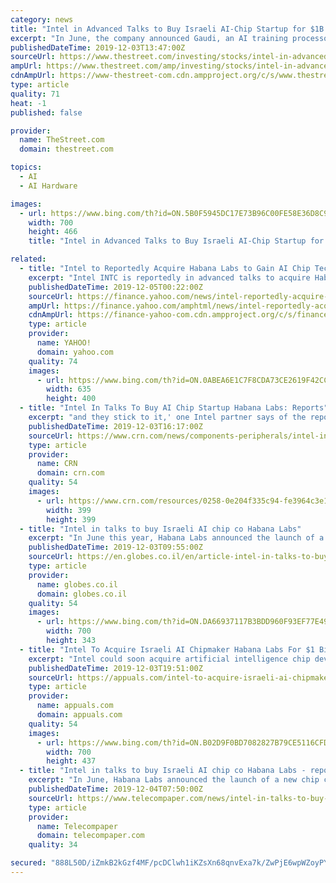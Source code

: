 ```yaml
---
category: news
title: "Intel in Advanced Talks to Buy Israeli AI-Chip Startup for $1B to $2B: Report"
excerpt: "In June, the company announced Gaudi, an AI training processor, which the company said \"will deliver an increase in ... Calif., parent develops many of its key chips."
publishedDateTime: 2019-12-03T13:47:00Z
sourceUrl: https://www.thestreet.com/investing/stocks/intel-in-advanced-talks-to-buy-israeli-start-up-for-1-2-billion-15187882
ampUrl: https://www.thestreet.com/amp/investing/stocks/intel-in-advanced-talks-to-buy-israeli-start-up-for-1-2-billion-15187882
cdnAmpUrl: https://www-thestreet-com.cdn.ampproject.org/c/s/www.thestreet.com/amp/investing/stocks/intel-in-advanced-talks-to-buy-israeli-start-up-for-1-2-billion-15187882
type: article
quality: 71
heat: -1
published: false

provider:
  name: TheStreet.com
  domain: thestreet.com

topics:
  - AI
  - AI Hardware

images:
  - url: https://www.bing.com/th?id=ON.5B0F5945DC17E73B96C00FE58E36D8C9
    width: 700
    height: 466
    title: "Intel in Advanced Talks to Buy Israeli AI-Chip Startup for $1B to $2B: Report"

related:
  - title: "Intel to Reportedly Acquire Habana Labs to Gain AI Chip Tech"
    excerpt: "Intel INTC is reportedly in advanced talks to acquire Habana Labs, a Tel Aviv, Israel-based fabless semiconductor company that specializes in AI chip development. Per Calcalist, an Israeli daily, “one person familiar with the matter” revealed that the deal is valued for approximately $1-$2 billion. Following the news, shares of Intel were ..."
    publishedDateTime: 2019-12-05T00:22:00Z
    sourceUrl: https://finance.yahoo.com/news/intel-reportedly-acquire-habana-labs-144102922.html
    ampUrl: https://finance.yahoo.com/amphtml/news/intel-reportedly-acquire-habana-labs-144102922.html
    cdnAmpUrl: https://finance-yahoo-com.cdn.ampproject.org/c/s/finance.yahoo.com/amphtml/news/intel-reportedly-acquire-habana-labs-144102922.html
    type: article
    provider:
      name: YAHOO!
      domain: yahoo.com
    quality: 74
    images:
      - url: https://www.bing.com/th?id=ON.0ABEA6E1C7F8CDA73CE2619F42CCCEB1
        width: 635
        height: 400
  - title: "Intel In Talks To Buy AI Chip Startup Habana Labs: Reports"
    excerpt: "and they stick to it,' one Intel partner says of the report that Intel wants to expand its AI portfolio with another acquisition. By Dylan Martin December 03, 2019, 11:04 AM EST Intel is reportedly in advanced talks to acquire Habana Labs, an Israeli artificial intelligence chip startup that has previously raised funding from the semiconductor ..."
    publishedDateTime: 2019-12-03T16:17:00Z
    sourceUrl: https://www.crn.com/news/components-peripherals/intel-in-talks-to-buy-ai-chip-startup-habana-labs-reports
    type: article
    provider:
      name: CRN
      domain: crn.com
    quality: 54
    images:
      - url: https://www.crn.com/resources/0258-0e204f335c94-fe3964c3e127-1000/ai-400.jpg
        width: 399
        height: 399
  - title: "Intel in talks to buy Israeli AI chip co Habana Labs"
    excerpt: "In June this year, Habana Labs announced the launch of a new chip called Gaudi. Gaudi is an AI Training Processor for data centers, which the company says will deliver an increase in throughput of up to four times over systems built with equivalent number GPUs. The Gaudi chip joins the company's Goya AI Inference Processor launched a year ago."
    publishedDateTime: 2019-12-03T09:55:00Z
    sourceUrl: https://en.globes.co.il/en/article-intel-in-talks-to-buy-israeli-chip-co-habana-labs-1001309508
    type: article
    provider:
      name: globes.co.il
      domain: globes.co.il
    quality: 54
    images:
      - url: https://www.bing.com/th?id=ON.DA66937117B3BDD960F93EF77E49F3ED
        width: 700
        height: 343
  - title: "Intel To Acquire Israeli AI Chipmaker Habana Labs For $1 Billion?"
    excerpt: "Intel could soon acquire artificial intelligence chip developer Habana Labs Ltd. Although yet to corroborated by either Intel Corporation or Habana Labs Ltd., the acquisition deal appears to be in advanced stages of negotiation. If the acquisition goes through, Intel is expected to pay about a billion dollars for the AI chip designer."
    publishedDateTime: 2019-12-03T19:51:00Z
    sourceUrl: https://appuals.com/intel-to-acquire-israeli-ai-chipmaker-habana-labs-for-1-billion/
    type: article
    provider:
      name: appuals.com
      domain: appuals.com
    quality: 54
    images:
      - url: https://www.bing.com/th?id=ON.B02D9F0BD7082827B79CE5116CFDFFFE
        width: 700
        height: 437
  - title: "Intel in talks to buy Israeli AI chip co Habana Labs - report"
    excerpt: "In June, Habana Labs announced the launch of a new chip called Gaudi. Gaudi is an AI Training Processor for data centres, which the company says will deliver an increase in throughput of up to four times over systems built with equivalent number GPUs."
    publishedDateTime: 2019-12-04T07:50:00Z
    sourceUrl: https://www.telecompaper.com/news/intel-in-talks-to-buy-israeli-ai-chip-co-habana-labs-report--1318543
    type: article
    provider:
      name: Telecompaper
      domain: telecompaper.com
    quality: 34

secured: "888L50D/iZmkB2kGzf4MF/pcDClwh1iKZsXn68qnvExa7k/ZwPjE6wpWZoyPY2tbVF8ycpCOOPLxVr/YpCiyF/t/tVjVt/G3PtYCoQ7loH1jcIzWbrJSH6LgShRpnxL1S0m0SJaLdKJxCe9kfof699HFhySmed9qDVDl8eTzbtUDHv6B31SgIfH+Y55L7+AzIiDbcOtJvezcztuGzQIbOqfMw44CwbK1WejEX34z7OP5P3epPYdIAGKXwCJEsrX/0tKdCwL41EIUQ+zBbOKZ2g==;2zJANBLCk1oedFsad6QYdg=="
---
```


